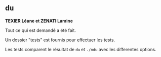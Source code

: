 #   `du`
**TEXIER Léane et ZENATI Lamine**

Tout ce qui est demandé a été fait.

Un dossier "tests" est fournis pour effectuer les tests.

Les tests comparent le résultat de `du` et `./mdu` avec les differentes options.
